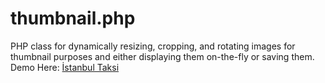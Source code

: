 # thumbnail.php
PHP class for dynamically resizing, cropping, and rotating images for thumbnail purposes and either displaying them on-the-fly or saving them.
Demo Here: [İstanbul Taksi](https://korsantaksiistanbul.com/)
